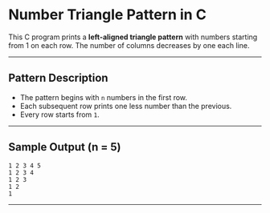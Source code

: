 # Number Triangle Pattern in C

This C program prints a **left-aligned triangle pattern** with numbers starting from 1 on each row. The number of columns decreases by one each line.

---

## Pattern Description

- The pattern begins with `n` numbers in the first row.
- Each subsequent row prints one less number than the previous.
- Every row starts from `1`.

---

## Sample Output (n = 5)

```
1 2 3 4 5
1 2 3 4
1 2 3
1 2
1
```

---
